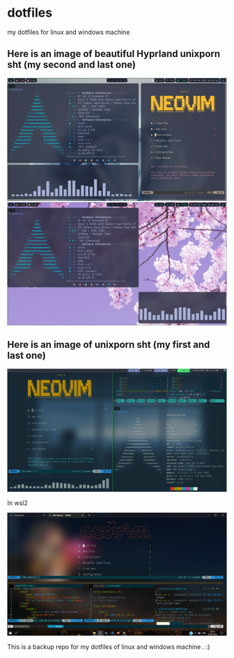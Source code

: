 # dotfiles

my dotfiles for linux and windows machine

## Here is an image of beautiful Hyprland unixporn sht (my second and last one)

![nvim, Hyprland screenshot](./images/archrice4thhyprland1st.png)
![nvim, Hyprland screenshot](./images/archrice4thhyprland1stkasecond.png)

## Here is an image of unixporn sht (my first and last one)

![nvim, tmux, i3 screenshot](./images/archrice3rd.png)

In wsl2

![nvim, tmux in windows wsl2 screenshot](./images/windows10rice1stSSsame2ndpic.png)

This is a backup repo for my dotfiles of linux and windows machine . :)
